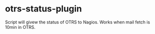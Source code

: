 # otrs-status-plugin
Script will givew the status of OTRS to Nagios. Works when mail fetch is 10min in OTRS.
